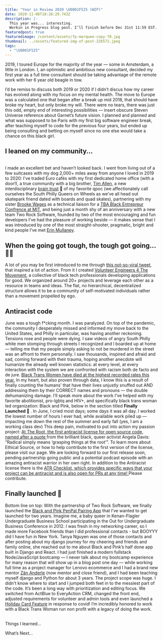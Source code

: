 ```yaml
---
title: "Year in Review 2020 \U0001F525 (WIP)"
date: 2020-11-06T18:26:29.743Z
description: |-
  This year was... interesting. 
  Workin in Progress blog post. I’ll finish before Dec 31st 11:59 EST.
featuredpost: true
featuredimage: /content/assets/fp-marquee-copy-70.jpg
thumbnail: ../assets/featured-img-of-post-226572.jpeg
tags:
  - "\U0001F525"
---
```

2019, I toured Europe for the majority of the year — some in Amsterdam, a little in London. I, an optimistic and ambitious new consultant, decided my first year as a full time consultant should be taking advantage of the remote work with her 6 year old beagle in tow.

I’d be remiss to discuss both 2019 or 2020 if I didn’t discus how my career has evolved along with my focus on my mental health. The move to Europe was a calculated one that began after a break up mid 2018, that should have broke my heart, but only broke my will. There were no tears, there was just this odd, empty end of interesting possibilities — insert obscure Steven Universe reference about Garnet’s future vision. I planned and planned and what was supposed to be Paris with my first big software engineer break, after teaching myself to code for the previous four years, but ended up being consulting and betting on myself since no one else would take a chance on this black girl. 

## I leaned on my community...

\
I made an excellent bet and haven’t looked back. I went from living out of a few suitcases with my dog 2,000+ miles away from anyone I loved in 2019 to 2020: I’ve traded Euro cafés with my first dedicated home office (with a door!), a true community with a big brother, [Tim Allen](https://glittertech.dev), a new interdisciplinary [brain trust](https://glittertech.dev/braintrust) 🧠 of my favorite qpoc (we affectionately call ourselves the South Philly Queers on Wheels as we’ve all head out skatepark friend dated with boards and quad skates), partnering with my sister [Brooke Wages](https://glittertech.dev) as a technical liaison for a [TBA Black Entrepreur Confrence at MIT](https://glittertech.dev), and being just a month shy of an anniversary with a new team Two Rock Software, founded by two of the most encouraging and fun developers I’ve had the pleasure of working beside — it makes sense that I was introduced by one of the most straight-shooter, pragmatic, bright and kind people I’ve met [Erin Mullaney](https://glittertech.dev).

## When the going got tough, the tough got going... 💪🏾

A lot of you may be first introduced to me through [this not-so-viral tweet](https://twitter.com/ve4tm/status/1321641275704152064?s=21), that inspired a lot of action. From it I created [Volunteer Engineers 4 The Movement](https://ve4tm.dev), a collective of black tech professionals developing applications for good. We organized around 20+ projects and leverage each other as a resource in teams and ideas. The flat, no hierarchical, decentralized structure allows it to be a community of self-motivated individuals rather than a movement propelled by ego. 

## Antiracist code

June was a tough f*cking month. I was paralyzed. On top of the pandemic, the community I desperately missed and informed my move back to the United States, and Philly in particular, was having another reckoning. Tensions rose and people were dying. I saw videos of angry South Philly white men stomping through streets I recognized and I boarded up at home — telling me that my people simply asking to not be murdered in the street was an affront to them personally. I saw thousands, inspired and afraid and sad, coming forward with their trauma, hoping another anecdote will humanize the already well known statistics: at every level, at every interaction with the system we are confronted with racism both de facto and de jure. [Black Trans Women have died at the highest recorded rates this year.](https://glittertech.dev) In my heart, but also proven through data, I know this is a result of finally counting the humans’ that have their lives unjustly snuffed out AND addressing them by their CORRECT names and pronouns — the double dehumanizing damage. I’ll speak more about the work I’ve helped with my favorite abolitionist, pro-lgbtq and HIV+, and specifically black trans woman led organization: Black and Pink, below in the section titled **Finally Launched 🚀** .  In June, I cried most days; some days it was all day. I worked the lowest number of hours I ever had, while available work piled up — impacting me down the rest of the summer and early fall (yes, I am a working class dev) This deep pain, motivated to put into action my passion project: [At The Root, the first antiracist license for open source code, named after a quote ](https://attheroot.dev)from the brilliant black, queer activist Angela Davis: “Radical simply means ‘grasping things at the root’”. To learn more about Ethical Source, or how to help contribute to the first version of the license, please visit our page. We are looking forward to our first release soon, pending partnership going public and a potential podcast episode with an amazing antiracist warrior in her own right. In addition to the Antiracist license there is the [ATR Checklist, which provides specific ways that your project can be antiracist and is also open for PRs at any time! ](https://attheroot.dev)Please contribute.

## Finally launched 🚀 

Bottom line on top: With the partnership of Two Rock Software, we finally launched the [Black and Pink PenPal Pairing App](https://www.blackandpinkpenpals.org) that I’ve wanted to get launched for two years. Imagine me, a baby queer in Kenan-Flagler Undergraduate Business School participating in the Out for Undergraduate Business Conference in 2012. I was fresh in my networking career, so I made more Facebook friends than I did professional contacts - but BOOYYY did I have fun in New York. Tanya Nguyen was one of those contacts and after posting about my django journey for my cheering and friends and family online, she reached out to me about Black and Pink’s half done app built in Django and React. I had just finished a modern fullstack Node/JavaScript bootcamp — I never talk about my bootcamp experience for many reason that will show up in a blog post one day — while working full time as a project manager for Lenovo ecommerce and I had a brand new mentor [Zân Anderle](https://glittertech.dev) (now mentor and close friend), and I had been teaching myself django and Python for about 3 years. The project scope was huge. I didn’t know where to start and I jumped both feet in to the messiest part of the code. It’s been a long way with prioritization and editing focus. We switched from ActBlue to EveryAction CRM, changed the front end, adjusted requirements for volunteer and admin tools and even launched a [Holiday Card Feature](https://glittertech.dev) in response to covid! I’m incredibly honored to work with a Black Trans Woman run non profit with a legacy of doing the work. 

\
Things I learned...

What’s Next...
